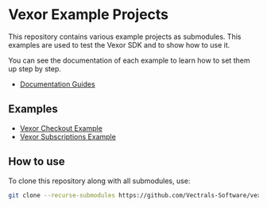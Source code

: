 # Vexor Example Projects

This repository contains various example projects as submodules. This examples are used to test the Vexor SDK and to show how to use it.

You can see the documentation of each example to learn how to set them up step by step.
- [Documentation Guides](https://docs.vexorpay.com/docs/core/guides/overview)

## Examples

- [Vexor Checkout Example](./examples/vexor-checkout-example)
- [Vexor Subscriptions Example](./examples/vexor-subscriptions-example)

## How to use

To clone this repository along with all submodules, use:

```bash
git clone --recurse-submodules https://github.com/Vectrals-Software/vexor-examples.git
```